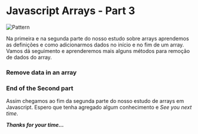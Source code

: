 # Javascript Arrays - Part 3

![Pattern](https://images.unsplash.com/photo-1458682625221-3a45f8a844c7?ixlib=rb-1.2.1&ixid=MnwxMjA3fDB8MHxwaG90by1wYWdlfHx8fGVufDB8fHx8&auto=format&fit=crop&w=1074&q=80)

Na primeira e na segunda parte do nosso estudo sobre arrays aprendemos as definições e como adicionarmos dados no início e no fim de um array. Vamos dá seguimento e aprenderemos mais alguns métodos para remoção de dados do array.

### Remove data in an array

### End of the Second part

Assim chegamos ao fim da segunda parte do nosso estudo de arrays em Javascript. Espero que tenha agregado algum conhecimento e _See you next time_.

**_Thanks for your time..._**
